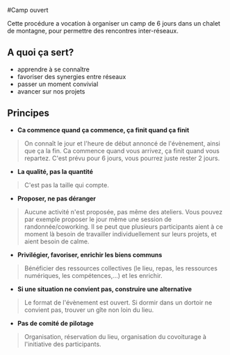 #Camp ouvert

Cette procédure a vocation à organiser un camp de 6 jours dans un chalet de montagne, pour permettre des rencontres inter-réseaux.

## A quoi ça sert?

* apprendre à se connaître
* favoriser des synergies entre réseaux
* passer un moment convivial
* avancer sur nos projets

## Principes

* **Ca commence quand ça commence, ça finit quand ça finit**

> On connaît le jour et l'heure de début annoncé de l'évènement, ainsi que ça la fin. Ca commence quand vous arrivez, ça finit quand vous repartez. C'est prévu pour 6 jours, vous pourrez juste rester 2 jours.

* **La qualité, pas la quantité**

> C'est pas la taille qui compte.

* **Proposer, ne pas déranger**

> Aucune activité n'est proposée, pas même des ateliers. Vous pouvez par exemple proposer le jour même une session de randonnée/coworking. Il se peut que plusieurs participants aient à ce moment là besoin de travailler individuellement sur leurs projets, et aient besoin de calme.

* **Privilégier, favoriser, enrichir les biens communs**

> Bénéficier des ressources collectives (le lieu, repas, les ressources numériques, les compétences,...) et les enrichir. 

* **Si une situation ne convient pas, construire une alternative**

> Le format de l'évènement est ouvert. Si dormir dans un dortoir ne convient pas, trouver un gîte non loin du lieu. 

* **Pas de comité de pilotage**

> Organisation, réservation du lieu, organisation du covoiturage à l'initiative des participants. 

